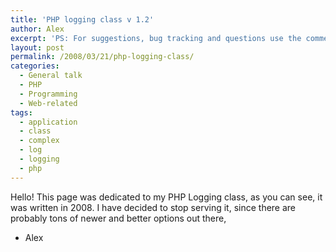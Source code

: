 ```yaml
---
title: 'PHP logging class v 1.2'
author: Alex
excerpt: 'PS: For suggestions, bug tracking and questions use the comments section here, or the <a href="http://www.phpclasses.org/discuss/package/4467/">Support Forum at PHP Classes</a>'
layout: post
permalink: /2008/03/21/php-logging-class/
categories:
  - General talk
  - PHP
  - Programming
  - Web-related
tags:
  - application
  - class
  - complex
  - log
  - logging
  - php
---
```

 

Hello!
This page was dedicated to my PHP Logging class, as you can see, it was written in 2008. I have decided to stop serving it, since there are probably tons of newer and better options out there,

- Alex